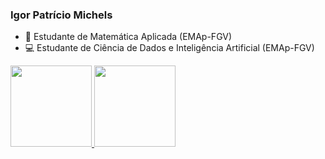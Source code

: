 ### Igor Patrício Michels

- 📓 Estudante de Matemática Aplicada (EMAp-FGV)
- 💻 Estudante de Ciência de Dados e Inteligência Artificial (EMAp-FGV)

<div>
  <a href="https://github.com/IgorMichels">
  <img height="130em" src="https://github-readme-stats.vercel.app/api?username=IgorMichels&show_icons=true&theme=dark&include_all_commits=true&count_private=true"/>
  <img height="130em" src="https://github-readme-stats.vercel.app/api/top-langs/?username=IgorMichels&layout=compact&langs_count=5&theme=dark&hide=jupyter%20notebook"/>
</div>

<!--
**IgorMichels/IgorMichels** is a ✨ _special_ ✨ repository because its `README.md` (this file) appears on your GitHub profile.

Here are some ideas to get you started:

- 🔭 I’m currently working on ...
- 🌱 I’m currently learning ...
- 👯 I’m looking to collaborate on ...
- 🤔 I’m looking for help with ...
- 💬 Ask me about ...
- 📫 How to reach me: ...
- 😄 Pronouns: ...
- ⚡ Fun fact: ...
-->
